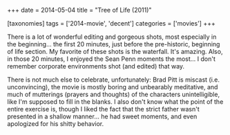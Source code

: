 +++
date = 2014-05-04
title = "Tree of Life (2011)"

[taxonomies]
tags = ['2014-movie', 'decent']
categories = ['movies']
+++

There is a lot of wonderful editing and gorgeous shots, most especially
in the beginning\... the first 20 minutes, just before the pre-historic,
beginning of life section. My favorite of these shots is the waterfall.
It\'s amazing. Also, in those 20 minutes, I enjoyed the Sean Penn
moments the most\... I don\'t remember corporate environments shot (and
edited) that way.

There is not much else to celebrate, unfortunately: Brad Pitt is miscast
(i.e. unconvincing), the movie is mostly boring and unbearably
meditative, and much of mutterings (prayers and thoughts) of the
characters unintelligible, like I\'m supposed to fill in the blanks. I
also don\'t know what the point of the entire exercise is, though I
liked the fact that the strict father wasn\'t presented in a shallow
manner\... he had sweet moments, and even apologized for his shitty
behavior.
